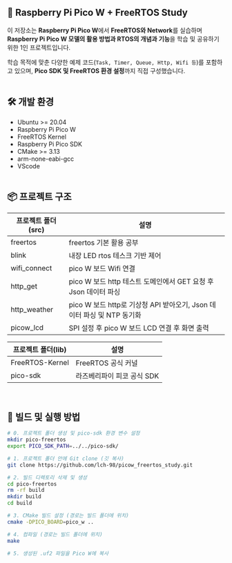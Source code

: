 ## 🧵 Raspberry Pi Pico W + FreeRTOS Study

이 저장소는 **Raspberry Pi Pico W**에서 **FreeRTOS와 Network**를 실습하며 **Raspberry Pi Pico W 모델의 활용 방법과 RTOS의 개념과 기능**을 학습 및 공유하기 위한 1인 프로젝트입니다.

학습 목적에 맞춘 다양한 예제 코드(`Task, Timer, Queue, Http, Wifi 등`)를 포함하고 있으며, **Pico SDK 및 FreeRTOS 환경 설정**까지 직접 구성했습니다.
<br><br>

## 🛠️ 개발 환경

- Ubuntu >= 20.04
- Raspberry Pi Pico W
- FreeRTOS Kernel
- Raspberry Pi Pico SDK
- CMake >= 3.13
- arm-none-eabi-gcc
- VScode
<br><br>

## 📦 프로젝트 구조
| 프로젝트 폴더(src)      | 설명                            |
|-----------------|---------------------------------|
| freertos     | freertos 기본 활용 공부 |
| blink   | 내장 LED rtos 테스크 기반 제어     |
| wifi_connect | pico W 보드 Wifi 연결       |
| http_get   | pico W 보드 http 테스트 도메인에서 GET 요청 후 Json 데이터 파싱 |
| http_weather | pico W 보드 http로 기상청 API 받아오기, Json 데이터 파싱 및 NTP 동기화  |
| picow_lcd | SPI 설정 후 pico W 보드 LCD 연결 후 화면 출력 |

|프로젝트 폴더(lib)  | 설명                           |
|-----------------|---------------------------------|
| FreeRTOS-Kernel   | FreeRTOS 공식 커널  |
| pico-sdk   | 라즈베리파이 피코 공식 SDK   |

<br>


## 🚀 빌드 및 실행 방법
```bash
# 0. 프로젝트 폴더 생성 및 pico-sdk 환경 변수 설정
mkdir pico-freertos
export PICO_SDK_PATH=../../pico-sdk/

# 1. 프로젝트 폴더 안에 Git clone (깃 복사)
git clone https://github.com/lch-98/picow_freertos_study.git

# 2. 빌드 디렉토리 삭제 및 생성
cd pico-freertos
rm -rf build
mkdir build
cd build

# 3. CMake 빌드 설정 (경로는 빌드 폴더에 위치)
cmake -DPICO_BOARD=pico_w ..

# 4. 컴파일 (경로는 빌드 폴더에 위치)
make

# 5. 생성된 .uf2 파일을 Pico W에 복사
```
